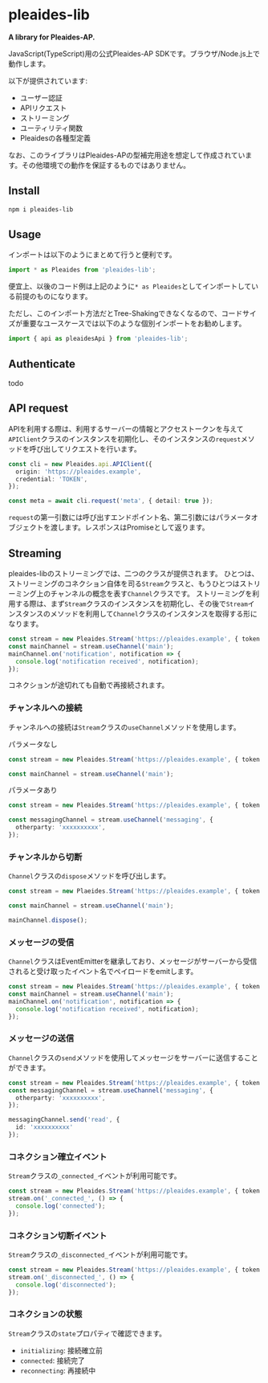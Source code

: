 # pleaides-lib

**A library for Pleaides-AP.**

JavaScript(TypeScript)用の公式Pleaides-AP SDKです。ブラウザ/Node.js上で動作します。

以下が提供されています:

- ユーザー認証
- APIリクエスト
- ストリーミング
- ユーティリティ関数
- Pleaidesの各種型定義

なお、このライブラリはPleaides-APの型補完用途を想定して作成されています。その他環境での動作を保証するものではありません。

## Install

```bash
npm i pleaides-lib
```

## Usage

インポートは以下のようにまとめて行うと便利です。

```ts
import * as Pleaides from 'pleaides-lib';
```

便宜上、以後のコード例は上記のように`* as Pleaides`としてインポートしている前提のものになります。

ただし、このインポート方法だとTree-Shakingできなくなるので、コードサイズが重要なユースケースでは以下のような個別インポートをお勧めします。

```ts
import { api as pleaidesApi } from 'pleaides-lib';
```

## Authenticate

todo

## API request

APIを利用する際は、利用するサーバーの情報とアクセストークンを与えて`APIClient`クラスのインスタンスを初期化し、そのインスタンスの`request`メソッドを呼び出してリクエストを行います。

```ts
const cli = new Pleaides.api.APIClient({
  origin: 'https://pleaides.example',
  credential: 'TOKEN',
});

const meta = await cli.request('meta', { detail: true });
```

`request`の第一引数には呼び出すエンドポイント名、第二引数にはパラメータオブジェクトを渡します。レスポンスはPromiseとして返ります。

## Streaming

pleaides-libのストリーミングでは、二つのクラスが提供されます。
ひとつは、ストリーミングのコネクション自体を司る`Stream`クラスと、もうひとつはストリーミング上のチャンネルの概念を表す`Channel`クラスです。
ストリーミングを利用する際は、まず`Stream`クラスのインスタンスを初期化し、その後で`Stream`インスタンスのメソッドを利用して`Channel`クラスのインスタンスを取得する形になります。

```ts
const stream = new Pleaides.Stream('https://pleaides.example', { token: 'TOKEN' });
const mainChannel = stream.useChannel('main');
mainChannel.on('notification', notification => {
  console.log('notification received', notification);
});
```

コネクションが途切れても自動で再接続されます。

### チャンネルへの接続

チャンネルへの接続は`Stream`クラスの`useChannel`メソッドを使用します。

パラメータなし

```ts
const stream = new Pleaides.Stream('https://pleaides.example', { token: 'TOKEN' });

const mainChannel = stream.useChannel('main');
```

パラメータあり

```ts
const stream = new Pleaides.Stream('https://pleaides.example', { token: 'TOKEN' });

const messagingChannel = stream.useChannel('messaging', {
  otherparty: 'xxxxxxxxxx',
});
```

### チャンネルから切断

`Channel`クラスの`dispose`メソッドを呼び出します。

```ts
const stream = new Plaeides.Stream('https://pleaides.example', { token: 'TOKEN' });

const mainChannel = stream.useChannel('main');

mainChannel.dispose();
```

### メッセージの受信

`Channel`クラスはEventEmitterを継承しており、メッセージがサーバーから受信されると受け取ったイベント名でペイロードをemitします。

```ts
const stream = new Pleaides.Stream('https://pleaides.example', { token: 'TOKEN' });
const mainChannel = stream.useChannel('main');
mainChannel.on('notification', notification => {
  console.log('notification received', notification);
});
```

### メッセージの送信

`Channel`クラスの`send`メソッドを使用してメッセージをサーバーに送信することができます。

```ts
const stream = new Pleaides.Stream('https://pleaides.example', { token: 'TOKEN' });
const messagingChannel = stream.useChannel('messaging', {
  otherparty: 'xxxxxxxxxx',
});

messagingChannel.send('read', {
  id: 'xxxxxxxxxx'
});
```

### コネクション確立イベント

`Stream`クラスの`_connected_`イベントが利用可能です。

```ts
const stream = new Pleaides.Stream('https://pleaides.example', { token: 'TOKEN' });
stream.on('_connected_', () => {
  console.log('connected');
});
```

### コネクション切断イベント

`Stream`クラスの`_disconnected_`イベントが利用可能です。

```ts
const stream = new Pleaides.Stream('https://pleaides.example', { token: 'TOKEN' });
stream.on('_disconnected_', () => {
  console.log('disconnected');
});
```

### コネクションの状態

`Stream`クラスの`state`プロパティで確認できます。

- `initializing`: 接続確立前
- `connected`: 接続完了
- `reconnecting`: 再接続中
